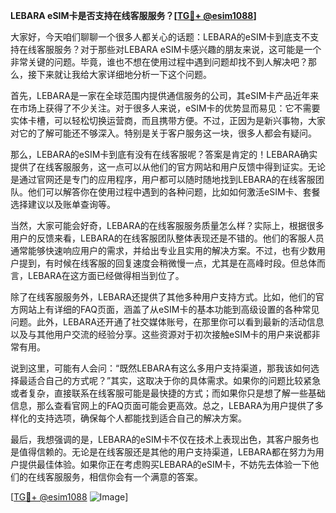 **LEBARA eSIM卡是否支持在线客服服务？[[TG💪+ @esim1088](https://t.me/s/esim1088)]**

大家好，今天咱们聊聊一个很多人都关心的话题：LEBARA的eSIM卡到底支不支持在线客服服务？对于那些对LEBARA eSIM卡感兴趣的朋友来说，这可能是一个非常关键的问题。毕竟，谁也不想在使用过程中遇到问题却找不到人解决吧？那么，接下来就让我给大家详细地分析一下这个问题。

首先，LEBARA是一家在全球范围内提供通信服务的公司，其eSIM卡产品近年来在市场上获得了不少关注。对于很多人来说，eSIM卡的优势显而易见：它不需要实体卡槽，可以轻松切换运营商，而且携带方便。不过，正因为是新兴事物，大家对它的了解可能还不够深入。特别是关于客户服务这一块，很多人都会有疑问。

那么，LEBARA的eSIM卡到底有没有在线客服呢？答案是肯定的！LEBARA确实提供了在线客服服务，这一点可以从他们的官方网站和用户反馈中得到证实。无论是通过官网还是专门的应用程序，用户都可以随时随地找到LEBARA的在线客服团队。他们可以解答你在使用过程中遇到的各种问题，比如如何激活eSIM卡、套餐选择建议以及账单查询等。

当然，大家可能会好奇，LEBARA的在线客服服务质量怎么样？实际上，根据很多用户的反馈来看，LEBARA的在线客服团队整体表现还是不错的。他们的客服人员通常能够快速响应用户的需求，并给出专业且实用的解决方案。不过，也有少数用户提到，有时候在线客服的回复速度会稍微慢一点，尤其是在高峰时段。但总体而言，LEBARA在这方面已经做得相当到位了。

除了在线客服服务外，LEBARA还提供了其他多种用户支持方式。比如，他们的官方网站上有详细的FAQ页面，涵盖了从eSIM卡的基本功能到高级设置的各种常见问题。此外，LEBARA还开通了社交媒体账号，在那里你可以看到最新的活动信息以及与其他用户交流的经验分享。这些资源对于初次接触eSIM卡的用户来说都非常有用。

说到这里，可能有人会问：“既然LEBARA有这么多用户支持渠道，那我该如何选择最适合自己的方式呢？”其实，这取决于你的具体需求。如果你的问题比较紧急或者复杂，直接联系在线客服可能是最快捷的方式；而如果你只是想了解一些基础信息，那么查看官网上的FAQ页面可能会更高效。总之，LEBARA为用户提供了多样化的支持选项，确保每个人都能找到适合自己的解决方案。

最后，我想强调的是，LEBARA的eSIM卡不仅在技术上表现出色，其客户服务也是值得信赖的。无论是在线客服还是其他的用户支持渠道，LEBARA都在努力为用户提供最佳体验。如果你正在考虑购买LEBARA的eSIM卡，不妨先去体验一下他们的在线客服服务，相信你会有一个满意的答案。

[[TG💪+ @esim1088](https://t.me/s/esim1088) ![Image](https://i.postimg.cc/4NQfJmqS/Snipaste-2025-05-13-00-14-12.png)]